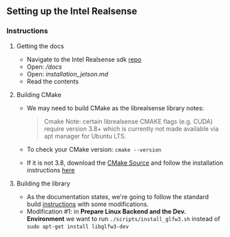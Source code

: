 ## Setting up the Intel Realsense






### Instructions
1. Getting the docs
    * Navigate to the Intel Realsense sdk [repo][1]
    * Open: */docs*
    * Open: *installation_jetson.md*
    * Read the contents

2. Building CMake
    * We may need to build CMake as the librealsense library notes:

        > Cmake Note: certain librealsense CMAKE flags (e.g. CUDA) require version 3.8+ which is currently not made available via apt manager for Ubuntu LTS.

    * To check your CMake version: `cmake --version`
    * If it is not 3.8, download the [CMake Source][3] and follow the installation instructions [here][4]

3. Building the library
    * As the documentation states, we're going to follow the standard build [instructions][5] with some modifications.
    * Modification #1: in **Prepare Linux Backend and the Dev. Environment** we want to run `./scripts/install_glfw3.sh` instead of `sudo apt-get install libglfw3-dev`






[1]:https://github.com/IntelRealSense/librealsense
[2]:https://github.com/IntelRealSense/librealsense/blob/master/doc/installation.md
[3]:https://cmake.org/download/
[4]:https://cmake.org/install/
[5]:https://github.com/IntelRealSense/librealsense/blob/master/doc/installation.md
